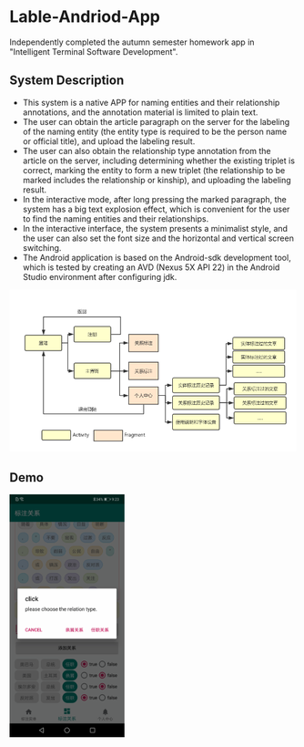 # Lable-Andriod-App
Independently completed the autumn semester homework app in "Intelligent Terminal Software Development".
## System Description
- This system is a native APP for naming entities and their relationship annotations, and the annotation material is limited to plain text. 
- The user can obtain the article paragraph on the server for the labeling of the naming entity (the entity type is required to be the person name or official title), and upload the labeling result. 
- The user can also obtain the relationship type annotation from the article on the server, including determining whether the existing triplet is correct, marking the entity to form a new triplet (the relationship to be marked includes the relationship or kinship), and uploading the labeling result. 
- In the interactive mode, after long pressing the marked paragraph, the system has a big text explosion effect, which is convenient for the user to find the naming entities and their relationships. 
- In the interactive interface, the system presents a minimalist style, and the user can also set the font size and the horizontal and vertical screen switching.
- The Android application is based on the Android-sdk development tool, which is tested by creating an AVD (Nexus 5X API 22) in the Android Studio environment after configuring jdk.

![image](img/flowchat.png)


## Demo
<img width="40%" height="40%" src="img/demo.gif"/>